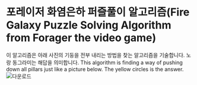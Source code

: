 # 포레이저 화염은하 퍼즐풀이 알고리즘(Fire Galaxy Puzzle Solving Algorithm from Forager the video game)
이 알고리즘은 아래 사진의 기둥을 전부 내리는 방법을 찾는 알고리즘을 기술합니다. 노랑 동그라미는 해답을 의미합니다.
This algorithm is finding a way of pushing down all pillars just like a picture below. The yellow circles is the answer.
![다운로드](https://progameguides.com/wp-content/uploads/2021/03/Screenshot_71-1-900x911.png)